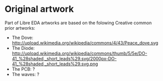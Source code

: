 # Original artwork

Part of Libre EDA artworks are based on the folowing Creative common prior artworks:

- The Dove: http://upload.wikimedia.org/wikipedia/commons/4/43/Peace_dove.svg
- The Diode: http://upload.wikimedia.org/wikipedia/commons/thumb/5/5e/DO-41_%28shaded,_short_leads%29.svg/2000px-DO-41_%28shaded,_short_leads%29.svg.png
- The PCB: ?
- The waves: ?

